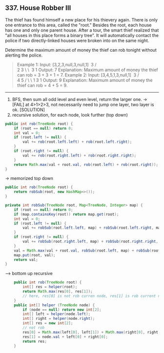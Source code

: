## 337. House Robber III

The thief has found himself a new place for his thievery again. There is only one entrance to this area, called the "root." Besides the root, each house has one and only one parent house. After a tour, the smart thief realized that "all houses in this place forms a binary tree". It will automatically contact the police if two directly-linked houses were broken into on the same night.

Determine the maximum amount of money the thief can rob tonight without alerting the police.

>Example 1:
Input: [3,2,3,null,3,null,1]
 ​    3
    / \
   2   3
    \   \ 
 ​    3   1
Output: 7 
Explanation: Maximum amount of money the thief can rob = 3 + 3 + 1 = 7.
>Example 2:
Input: [3,4,5,1,3,null,1]
 ​    3
    / \
   4   5
  / \   \ 
 1      3         1
Output: 9
Explanation: Maximum amount of money the thief can rob = 4 + 5 = 9.

---

1. BFS, then sum all odd level and even level, return the larger one.
  -> [FAIL] at 4>1>2>3, not necessarily need to jump one layer, two layer is ok.
  [SOLUTION]
2. recursive solution, for each node, look further (top down)

```java
public int rob(TreeNode root) {
    if (root == null) return 0;
    int val = 0;
    if (root.left != null) {
        val += rob(root.left.left) + rob(root.left.right);
    }
    if (root.right != null) {
        val += rob(root.right.left) + rob(root.right.right);
    }
    return Math.max(val + root.val, rob(root.left) + rob(root.right));
}
```

-> memorized top down

```java
public int rob(TreeNode root) {
    return robSub(root, new HashMap<>());
}

private int robSub(TreeNode root, Map<TreeNode, Integer> map) {
    if (root == null) return 0;
    if (map.containsKey(root)) return map.get(root);
    int val = 0;
    if (root.left != null) {
        val += robSub(root.left.left, map) + robSub(root.left.right, map);
    }
    if (root.right != null) {
        val += robSub(root.right.left, map) + robSub(root.right.right, map);
    }
    val = Math.max(val + root.val, robSub(root.left, map) + robSub(root.right, map));
    map.put(root, val);
    return val;
}
```

--> bottom up recursive

```java
    public int rob(TreeNode root) {
        int[] res = helper(root);
        return Math.max(res[0], res[1]);
        // here, res[0] is not rob curren node, res[1] is rob current node.
    }
    public int[] helper (TreeNode node) {
        if (node == null) return new int[2];
        int[] left = helper(node.left);
        int[] right = helper(node.right);
        int[] res = new int[2];
        // not rob
        res[0] = Math.max(left[0], left[1]) + Math.max(right[0], right[1]);
        res[1] = node.val + left[0] + right[0];
        return res;
    }
```

